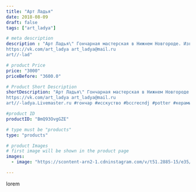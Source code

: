 ```yaml
---
title: "Арт Ладья"
date: 2018-08-09
draft: false
tags: ["art_ladya"]

# meta description
description : "Арт Ладья\" Гончарная мастерская в Нижнем Новгороде. Изготовление керамики и мастер//-классы по обучению. 
https://vk.com/art_ladya art_ladya@mail.ru 
art//-lad"

# product Price
price: "3000"
priceBefore: "3600.0"

# Product Short Description
shortDescription: "Арт Ладья\" Гончарная мастерская в Нижнем Новгороде. Изготовление керамики и мастер//-классы по обучению. 
https://vk.com/art_ladya art_ladya@mail.ru 
art//-ladya.Livemaster.ru #гончар #исскуство #bccrecndj #potter #керамикадляинтерьера #керамикаручнаяработа #гончарнаямастерская #керамиканазаказ #handmade #посудаизглины #керамика #гончарнаяпосуда #эксклюзивнаякерамика #painter #dishes #decor #ceramicar #claygoods #restaurant #earthenware #ceramic #design #bottle #gifts #decanter #ceramicart #viking #штоф #clay #авторскаякерамика"

#product ID
productID: "BmQ93OvgGZE"

# type must be "products"
type: "products"

# product Images
# first image will be shown in the product page
images:
  - image: "https://scontent-arn2-1.cdninstagram.com/v/t51.2885-15/e35/40060729_282332505920167_2678184938263543808_n.jpg?se=7&tp=1&_nc_ht=scontent-arn2-1.cdninstagram.com&_nc_cat=107&_nc_ohc=4aMOTageEfgAX-BH3uw&ccb=7-4&oh=15c13704fd1ff7c9237c674238a189a5&oe=60863970&_nc_sid=86f79a&ig_cache_key=MTg0MjI0NDMyMzgzMjI2MDE2NA%3D%3D.2-ccb7-4"

---
```

lorem
